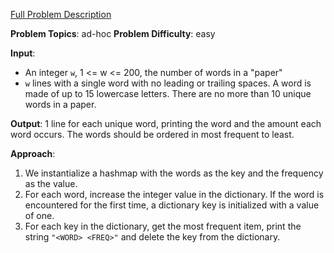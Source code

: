 [Full Problem Description](https://www.codechef.com/PACE2022/problems/PACISE1)

**Problem Topics**: ad-hoc
**Problem Difficulty**: easy

**Input**:
- An integer `w`, 1 <= w <= 200, the number of words in a "paper"
- `w` lines with a single word with no leading or trailing spaces. A word is made of up to 15 lowercase letters. There are no more than 10 unique words in a paper.

**Output**: 1 line for each unique word, printing the word and the amount each word occurs. The words should be ordered in most frequent to least.

**Approach**:
1. We instantialize a hashmap with the words as the key and the frequency as the value.
2. For each word, increase the integer value in the dictionary. If the word is encountered for the first time, a dictionary key is initialized with a value of one.
3. For each key in the dictionary, get the most frequent item, print the string `"<WORD> <FREQ>"` and delete the key from the dictionary.